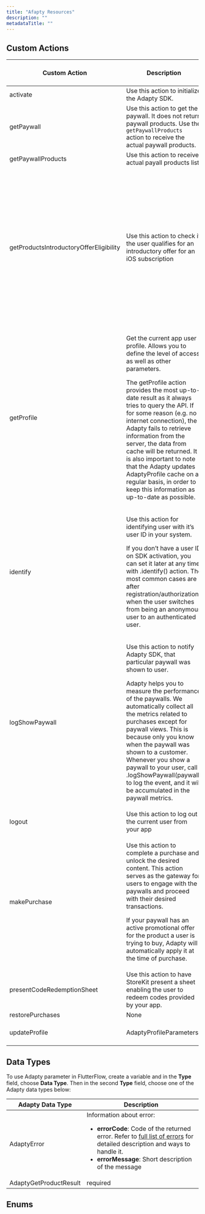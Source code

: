 ```yaml
---
title: "Afapty Resources"
description: ""
metadataTitle: ""
---
```

## Custom Actions


| Custom Action | Description | Action Arguments | Adapty Data Types - Action Output Variable |
|---|----|--------|----
| activate | Use this action to initialize the Adapty SDK. | None |
| getPaywall | Use this action to get the paywall. It does not return paywall products. Use the `getPaywallProducts` action to receive the actual paywall products. | [Placement_ID](placements) | |
| getPaywallProducts | Use this action to receive actual payall products list. | [AdaptyPaywall](paywalls) | |
| getProductsIntroductoryOfferEligibility | Use this action to check if the user qualifies for an introductory offer for an iOS subscription | [AdaptyPaywallProduct](product) | AdaptyEligibility <ul><li> **eligible**: The user is eligible for an intro offer, it is safe to reflect this info in your UI. </li><li> **ineligible**:	The user is not eligible to get any offer, you shouldn't present it in your UI. </li><li> **notApplicable**: This product is not configured to have an offer. </li></ul>| |
| getProfile |  <p>Get the current app user profile. Allows you to define the level of access, as well as other parameters.</p><p>The getProfile action provides the most up-to-date result as it always tries to query the API. If for some reason (e.g. no internet connection), the Adapty fails to retrieve information from the server, the data from cache will be returned. It is also important to note that the Adapty updates AdaptyProfile cache on a regular basis, in order to keep this information as up-to-date as possible.</p>  | None| AdaptyProfile|
| identify | <p>Use this action for identifying user with it’s user ID in your system.</p><p>If you don’t have a user ID on SDK activation, you can set it later at any time with .identify() action. The most common cases are after registration/authorization when the user switches from being an anonymous user to an authenticated user.</p> | customerUserId | None |
| logShowPaywall | <p>Use this action to notify Adapty SDK, that particular paywall was shown to user.</p><p> Adapty helps you to measure the performance of the paywalls. We automatically collect all the metrics related to purchases except for paywall views. This is because only you know when the paywall was shown to a customer. Whenever you show a paywall to your user, call .logShowPaywall(paywall) to log the event, and it will be accumulated in the paywall metrics.</p> | [AdaptyPaywall](paywalls)  | None |
| logout | Use this action to log out the current user from your app | None | None|
| makePurchase | <p>Use this action to complete a purchase and unlock the desired content. This action serves as the gateway for users to engage with the paywalls and proceed with their desired transactions.</p><p>If your paywall has an active promotional offer for the product a user is trying to buy, Adapty will automatically apply it at the time of purchase.</p>| <ul><li> **product**: an AdaptyPaywallProduct object retrieved from the paywall.</li><li> **subscriptionUpdateParams**: an AdaptySubscriptionUpdateParameters object used to upgrade or downgrade a subscription (use for Android).</li><li>**isOfferPersonalized**: Specifies whether the offer is personalized to the buyer (use for Android).</li></ul> | AdaptyProfile |
| presentCodeRedemptionSheet | Use this action to have StoreKit present a sheet enabling the user to redeem codes provided by your app. | Text | |
| restorePurchases | None | None | |
| updateProfile | AdaptyProfileParameters | Text | Provide parameters in the form|


## Data Types

To use Adapty parameter in FlutterFlow, create a variable and in the **Type** field, choose **Data Type**. Then in the second **Type** field, choose one of the Adapty data types below:

| Adapty Data Type| Description |
|--------------------------|------|
| AdaptyError | Information about error: <ul><li> **errorCode**: Code of the returned error. Refer to [full list of errors](error-handling-on-flutter-react-native-unity) for detailed description and ways to handle it.</li><li> **errorMessage**: Short description of the message</li></ul> |
| AdaptyGetProductResult | required |


## Enums


